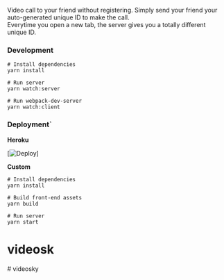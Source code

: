
Video call to your friend without registering. 
Simply send your friend your auto-generated unique ID to make the call.  
Everytime you open a new tab, the server gives you a totally different unique ID.

### Development

```
# Install dependencies
yarn install

# Run server
yarn watch:server

# Run webpack-dev-server
yarn watch:client
```


### Deployment`

**Heroku**

[![Deploy](https://www.herokucdn.com/deploy/button.svg)]

**Custom**
```
# Install dependencies
yarn install

# Build front-end assets
yarn build

# Run server
yarn start
```
# videosk
#   v i d e o s k y  
 